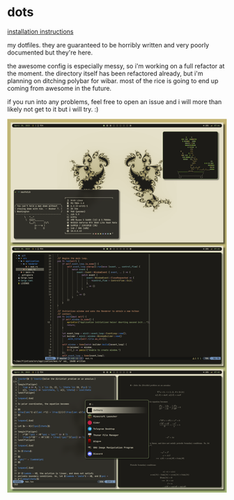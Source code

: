 # dots

[installation instructions](https://github.com/joepigott/dots/blob/main/install.md)

my dotfiles. they are guaranteed to be horribly written and very poorly 
documented but they're here.

the awesome config is especially messy, so i'm working on a full refactor at 
the moment. the directory itself has been refactored already, but i'm planning 
on ditching polybar for wibar. most of the rice is 
going to end up coming from awesome in the future.

if you run into any problems, feel free to open an issue and i will more than 
likely not get to it but i will try. :)

![Image](screenshots/may-rice.png)
